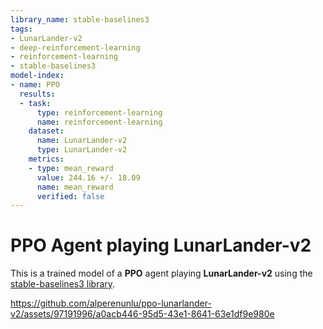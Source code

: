 ```yaml
---
library_name: stable-baselines3
tags:
- LunarLander-v2
- deep-reinforcement-learning
- reinforcement-learning
- stable-baselines3
model-index:
- name: PPO
  results:
  - task:
      type: reinforcement-learning
      name: reinforcement-learning
    dataset:
      name: LunarLander-v2
      type: LunarLander-v2
    metrics:
    - type: mean_reward
      value: 244.16 +/- 18.09
      name: mean_reward
      verified: false
---
```


# **PPO** Agent playing **LunarLander-v2**
This is a trained model of a **PPO** agent playing **LunarLander-v2**
using the [stable-baselines3 library](https://github.com/DLR-RM/stable-baselines3).

<!--## Usage (with Stable-baselines3)

```python
from stable_baselines3 import PPO
from stable_baselines3.common.monitor import Monitor
from huggingface_sb3 import load_from_hub

repo_id = "alperenunlu/PPO-LunarLander-v2"
filename = "PPO-LunarLander-v2.zip"

checkpoint = load_from_hub(repo_id, filename)
model = PPO.load(checkpoint, print_system_info=True)

eval_env = Monitor(gym.make("LunarLander-v2", render_mode="human"))

mean_rwd, std_rwd = evaluate_policy(model, eval_env, n_eval_episodes=10)
print(f"mean_reward: {mean_rwd}±{std_rwd}")
```
-->


https://github.com/alperenunlu/ppo-lunarlander-v2/assets/97191996/a0acb446-95d5-43e1-8641-63e1df9e980e


